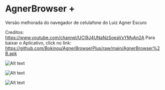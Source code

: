 # AgnerBrowser +
Versão melhorada do navegador de celulafone do Luiz Agner Escuro

Creditos: https://www.youtube.com/channel/UCI9J4UNaNzSoeaVxYMyAn2A
Para baixar o Aplicativo, click no link: https://github.com/Bokinou/AgnerBrowserPlus/raw/main/AgnerBrowser%2B.apk

![Alt text](https://i.ibb.co/0ry8Mfq/agnerbrowser.png "Optional title")

![Alt text](https://i.ibb.co/N3RSTDN/Screenshot-20210908-152551.png "Optional title")

![Alt text](https://i.ibb.co/HhSgyvr/Screenshot-20210908-152704.png "Optional title")

